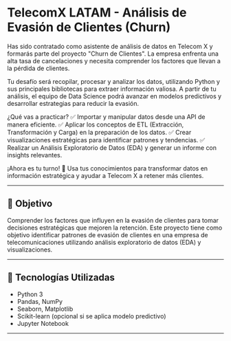 # TelecomX LATAM - Análisis de Evasión de Clientes (Churn)

Has sido contratado como asistente de análisis de datos en Telecom X y formarás parte del proyecto "Churn de Clientes". La empresa enfrenta una alta tasa de cancelaciones y necesita comprender los factores que llevan a la pérdida de clientes.

Tu desafío será recopilar, procesar y analizar los datos, utilizando Python y sus principales bibliotecas para extraer información valiosa. A partir de tu análisis, el equipo de Data Science podrá avanzar en modelos predictivos y desarrollar estrategias para reducir la evasión.

¿Qué vas a practicar?
✅ Importar y manipular datos desde una API de manera eficiente.
✅ Aplicar los conceptos de ETL (Extracción, Transformación y Carga) en la preparación de los datos.
✅ Crear visualizaciones estratégicas para identificar patrones y tendencias.
✅ Realizar un Análisis Exploratorio de Datos (EDA) y generar un informe con insights relevantes.

¡Ahora es tu turno! 🚀 Usa tus conocimientos para transformar datos en información estratégica y ayudar a Telecom X a retener más clientes.



---

## 🚀 Objetivo

Comprender los factores que influyen en la evasión de clientes para tomar decisiones estratégicas que mejoren la retención.
Este proyecto tiene como objetivo identificar patrones de evasión de clientes en una empresa de telecomunicaciones utilizando análisis exploratorio de datos (EDA) y visualizaciones.


---

## 🧰 Tecnologías Utilizadas

- Python 3
- Pandas, NumPy
- Seaborn, Matplotlib
- Scikit-learn (opcional si se aplica modelo predictivo)
- Jupyter Notebook

---